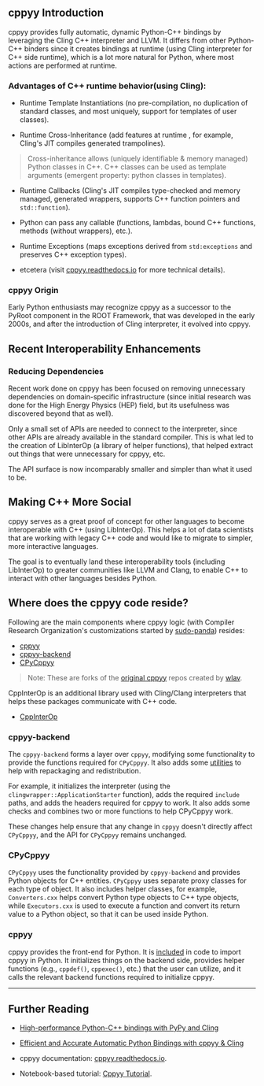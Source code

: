 ## cppyy Introduction

cppyy provides fully automatic, dynamic Python-C++ bindings by leveraging the
Cling C++ interpreter and LLVM. It differs from other Python-C++ binders since
it creates bindings at runtime (using Cling interpreter for C++ side runtime),
which is a lot more natural for Python, where most actions are performed at
runtime. 

### Advantages of C++ runtime behavior(using Cling):

- Runtime Template Instantiations (no pre-compilation, no duplication of
   standard classes, and most uniquely, support for templates of user classes). 

- Runtime Cross-Inheritance (add features at runtime , for example, Cling's JIT
  compiles generated trampolines).

> Cross-inheritance allows (uniquely identifiable & memory managed) Python
> classes in C++. C++ classes can be used as template arguments (emergent
> property: python classes in templates).

- Runtime Callbacks (Cling's JIT compiles type-checked and memory managed,
  generated wrappers, supports C++ function pointers and `std::function`).

- Python can pass any callable (functions, lambdas, bound C++ functions, methods
  (without wrappers), etc.).

- Runtime Exceptions (maps exceptions derived from `std:exceptions` and
  preserves C++ exception types).

- etcetera (visit [cppyy.readthedocs.io] for more technical details).

### cppyy Origin

Early Python enthusiasts may recognize cppyy as a successor to the
PyRoot component in the ROOT Framework, that was developed in the early
2000s, and after the introduction of Cling interpreter, it evolved into
cppyy.

## Recent Interoperability Enhancements

### Reducing Dependencies

Recent work done on cppyy has been focused on removing unnecessary
dependencies on domain-specific infrastructure (since initial research
was done for the High Energy Physics (HEP) field, but its usefulness was
discovered beyond that as well).

Only a small set of APIs are needed to connect to the interpreter, since
other APIs are already available in the standard compiler. This is what
led to the creation of LibInterOp (a library of helper functions), that
helped extract out things that were unnecessary for cppyy, etc.

The API surface is now incomparably smaller and simpler than what it
used to be.

## Making C++ More Social

cppyy serves as a great proof of concept for other languages to become
interoperable with C++ (using LibInterOp). This helps a lot of data
scientists that are working with legacy C++ code and would like to
migrate to simpler, more interactive languages.

The goal is to eventually land these interoperability tools (including
LibInterOp) to greater communities like LLVM and Clang, to enable C++ to
interact with other languages besides Python.

## Where does the cppyy code reside?

Following are the main components where cppyy logic (with Compiler Research
Organization's customizations started by [sudo-panda]) resides:

- [cppyy](https://github.com/compiler-research/cppyy)
- [cppyy-backend](https://github.com/compiler-research/cppyy-backend)
- [CPyCppyy](https://github.com/compiler-research/CPyCppyy)

> Note: These are forks of the [original cppyy] repos created by [wlav].

CppInterOp is an additional library used with Cling/Clang interpreters that
helps these packages communicate with C++ code.

- [CppInterOp](https://github.com/compiler-research/CppInterOp)

### cppyy-backend

The `cppyy-backend` forms a layer over `cppyy`, modifying some functionality to
provide the functions required for `CPyCppyy`. It also adds some [utilities] to
help with repackaging and redistribution.

For example, it initializes the interpreter (using the
`clingwrapper::ApplicationStarter` function), adds the required `include` paths,
and adds the headers required for cppyy to work. It also adds some checks and
combines two or more functions to help CPyCppyy work.

These changes help ensure that any change in `cppyy` doesn't directly affect
`CPyCppyy`, and the API for `CPyCppyy` remains unchanged.

### CPyCppyy

`CPyCppyy` uses the functionality provided by `cppyy-backend` and provides
Python objects for C++ entities. `CPyCppyy` uses separate proxy classes for each
type of object. It also includes helper classes, for example, `Converters.cxx`
helps convert Python type objects to C++ type objects, while `Executors.cxx` is
used to execute a function and convert its return value to a Python object, so
that it can be used inside Python.

### cppyy

cppyy provides the front-end for Python. It is [included] in code to import
cppyy in Python. It initializes things on the backend side, provides helper
functions (e.g., `cppdef()`, `cppexec()`, etc.) that the user can utilize, and
it calls the relevant backend functions required to initialize cppyy. 

---

## Further Reading

- [High-performance Python-C++ bindings with PyPy and Cling]

- [Efficient and Accurate Automatic Python Bindings with cppyy & Cling] 

- cppyy documentation: [cppyy.readthedocs.io].

- Notebook-based tutorial: [Cppyy Tutorial].


[High-performance Python-C++ bindings with PyPy and Cling]: http://cern.ch/wlav/Cppyy_LavrijsenDutta_PyHPC16.pdf

[Efficient and Accurate Automatic Python Bindings with cppyy & Cling]: https://arxiv.org/abs/2304.02712

[Cppyy Tutorial]: https://github.com/wlav/cppyy/blob/master/doc/tutorial/CppyyTutorial.ipynb

[wlav]: https://github.com/wlav

[original cppyy]: https://github.com/wlav/cppyy

[sudo-panda]: https://github.com/sudo-panda

[utilities]: https://cppyy.readthedocs.io/en/latest/utilities.html

[included]: https://cppyy.readthedocs.io/en/latest/starting.html

[cppyy.readthedocs.io]: http://cppyy.readthedocs.io/